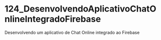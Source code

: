 # 124_DesenvolvendoAplicativoChatOnlineIntegradoFirebase
Desenvolvendo um aplicativo de Chat Online integrado ao Firebase
